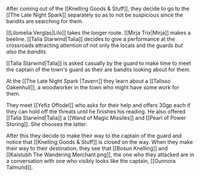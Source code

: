 After coming out of the [[Knelling Goods & Stuff]], they decide to go to the [[The Late Night Spark]] separately so as to not be suspicious since the bandits are searching for them.

[[Lilomelia Verglas|Lilo]] takes the longer route. [[Mirja Trix|Mirja]] makes a beeline. [[Talia Starwind|Talia]] decides to give a performance at the crossroads attracting attention of not only the locals and the guards *but also the bandits*.

[[Talia Starwind|Talia]] is asked casually by the guard to make time to meet the captain of the town's guard as their are bandits looking about for them.

At the [[The Late Night Spark |Tavern]] they learn about a [[Talisso Oakenhull]], a woodworker in the town who might have some work for them.

They meet [[Yefiz Offodel]] who asks for their help and offers 30gp each if they can hold off the threats until he finishes his reading. 
He also offered [[Talia Starwind|Talia]] a [[Wand of Magic Missiles]] and [[Pearl of Power Storing]]. She chooses the latter.

After this they decide to make their way to the captain of the guard and notice that [[Knelling Goods & Stuff]] is closed on the way. When they make their way to their destination, they see that [[Bosun Knelling]] and [[Kaistubh The Wandering Merchant.png]], the one who they attacked are in a conversation with one who visibly looks like the captain, [[Gunnora Talmund]].